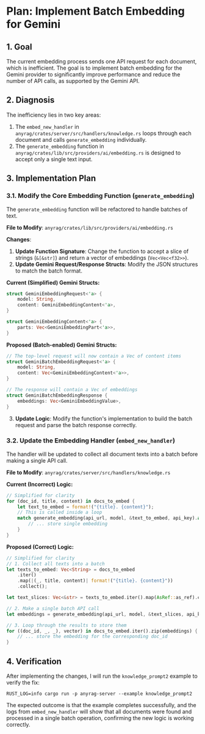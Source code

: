 # Plan: Implement Batch Embedding for Gemini

## 1. Goal

The current embedding process sends one API request for each document, which is inefficient. The goal is to implement batch embedding for the Gemini provider to significantly improve performance and reduce the number of API calls, as supported by the Gemini API.

## 2. Diagnosis

The inefficiency lies in two key areas:
1.  The `embed_new_handler` in `anyrag/crates/server/src/handlers/knowledge.rs` loops through each document and calls `generate_embedding` individually.
2.  The `generate_embedding` function in `anyrag/crates/lib/src/providers/ai/embedding.rs` is designed to accept only a single text input.

## 3. Implementation Plan

### 3.1. Modify the Core Embedding Function (`generate_embedding`)

The `generate_embedding` function will be refactored to handle batches of text.

**File to Modify**: `anyrag/crates/lib/src/providers/ai/embedding.rs`

**Changes**:
1.  **Update Function Signature**: Change the function to accept a slice of strings (`&[&str]`) and return a vector of embeddings (`Vec<Vec<f32>>`).
2.  **Update Gemini Request/Response Structs**: Modify the JSON structures to match the batch format.

**Current (Simplified) Gemini Structs:**
```rust
struct GeminiEmbeddingRequest<'a> {
    model: String,
    content: GeminiEmbeddingContent<'a>,
}

struct GeminiEmbeddingContent<'a> {
    parts: Vec<GeminiEmbeddingPart<'a>>,
}
```

**Proposed (Batch-enabled) Gemini Structs:**
```rust
// The top-level request will now contain a Vec of content items
struct GeminiBatchEmbeddingRequest<'a> {
    model: String,
    content: Vec<GeminiEmbeddingContent<'a>>,
}

// The response will contain a Vec of embeddings
struct GeminiBatchEmbeddingResponse {
    embeddings: Vec<GeminiEmbeddingValue>,
}
```
3. **Update Logic**: Modify the function's implementation to build the batch request and parse the batch response correctly.

### 3.2. Update the Embedding Handler (`embed_new_handler`)

The handler will be updated to collect all document texts into a batch before making a single API call.

**File to Modify**: `anyrag/crates/server/src/handlers/knowledge.rs`

**Current (Incorrect) Logic:**
```rust
// Simplified for clarity
for (doc_id, title, content) in docs_to_embed {
    let text_to_embed = format!("{title}. {content}");
    // This is called inside a loop
    match generate_embedding(api_url, model, &text_to_embed, api_key).await {
        // ... store single embedding
    }
}
```

**Proposed (Correct) Logic:**
```rust
// Simplified for clarity
// 1. Collect all texts into a batch
let texts_to_embed: Vec<String> = docs_to_embed
    .iter()
    .map(|(_, title, content)| format!("{title}. {content}"))
    .collect();

let text_slices: Vec<&str> = texts_to_embed.iter().map(AsRef::as_ref).collect();

// 2. Make a single batch API call
let embeddings = generate_embedding(api_url, model, &text_slices, api_key).await?;

// 3. Loop through the results to store them
for ((doc_id, _, _), vector) in docs_to_embed.iter().zip(embeddings) {
    // ... store the embedding for the corresponding doc_id
}
```

## 4. Verification

After implementing the changes, I will run the `knowledge_prompt2` example to verify the fix:

`RUST_LOG=info cargo run -p anyrag-server --example knowledge_prompt2`

The expected outcome is that the example completes successfully, and the logs from `embed_new_handler` will show that all documents were found and processed in a single batch operation, confirming the new logic is working correctly.